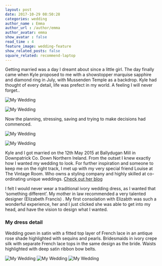 ```yaml
---
layout: post
date: 2017-10-29 08:50:28
categories: wedding
author_name : Emma
author_url : /author/emma
author_avatar: emma
show_avatar : false
read_time : 4
feature_image: wedding-feature
show_related_posts: false
square_related: recommend-laptop
---
```


Getting married was a day I dreamt about since a little girl. The day finally came when Kyle proposed to me with a showstopper marquise sapphire and diamond ring in July, with Mussenden Temple as a backdrop. Kyle had thought of every detail, life was prefect in my world. A feeling I will never forget..

![My Wedding](../img/post-assets/KE-230.jpg)


![My Wedding](../img/post-assets/K&E-700.jpg)
Now the planning, stressing, saving and trying to make decisions had commenced.

![My Wedding](../img/post-assets/K&E-186.jpg)


![My Wedding](../img/post-assets/K&E-350.jpg)

Kyle and I got married on the 12th May 2015 at Ballydugan Mill in Downpatrick Co. Down Northern Ireland. From the outset I knew exactly how I wanted my wedding to look. For further inspiration and someone to keep me on the right track, I met up with my very special friend Louise at The Vintage Room. Who owns a styling company and highly skilled at co-ordinating unique weddings. [Check out her blog](http://www.thevintageroom.info/) I felt I would never wear a traditional ivory wedding dress, as I wanted that ‘something different’. My mother in law recommended a very talented designer (Elizabeth Francis) . My first consolation with Elizabth was such a wonderful experience, her and I just clicked she was able to get into my head, and have the vision to design what I wanted.### My dress detailWedding gown in satin with a fitted top layer of French lace in an antique rose shade highlighted with sequins and pearls.Bridesmaids in ivory crepe silk with separate French lace tops in the same design as the bride. Waists highlighted with deep satin ribbon bow belts.

![My Wedding](../img/post-assets/KE-230.jpg)
![My Wedding](../img/post-assets/KE-230.jpg)
![My Wedding](../img/post-assets/KE-739.jpg)

